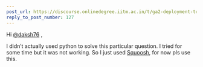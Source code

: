 ```yaml
---
post_url: https://discourse.onlinedegree.iitm.ac.in/t/ga2-deployment-tools-discussion-thread-tds-jan-2025/161120/140
reply_to_post_number: 127
---
```

Hi [@daksh76](/u/daksh76) ,

I didn’t actually used python to solve this particular question. I tried for some time but it was not working. So I just used [Squoosh](https://squoosh.app/), for now pls use this.